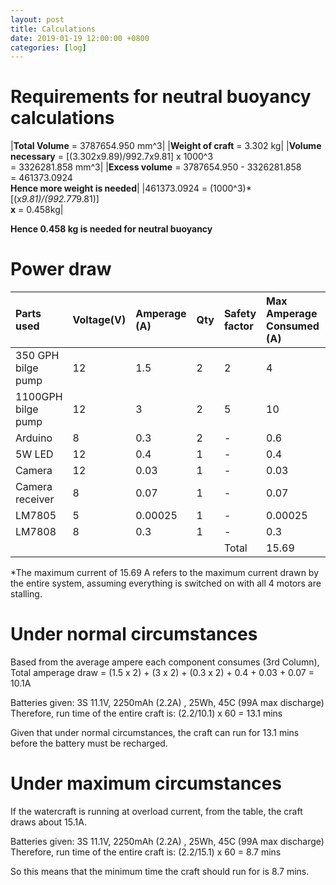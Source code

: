 ```yaml
---
layout: post
title: Calculations
date: 2019-01-19 12:00:00 +0800
categories: [log]
---
```

# Requirements for neutral buoyancy calculations

|**Total Volume** = 3787654.950 mm^3|
|**Weight of craft** = 3.302 kg|
|**Volume necessary** = [(3.302x9.89)/992.7x9.81] x 1000^3 <br/>  = 3326281.858 mm^3|
|**Excess volume** = 3787654.950 - 3326281.858 <br/> = 461373.0924 <br/> **Hence more weight is needed**|
|461373.0924 = (1000^3)* [(x*9.81)/(992.77*9.81)] <br/> **x** = 0.458kg|

**Hence 0.458 kg is needed for neutral buoyancy**




# Power draw

|Parts used| Voltage(V)| Amperage (A)| Qty| Safety factor| Max Amperage Consumed (A)| Max Power Consumption(W)|
|:-|:-|:-|:-|:-|:-|:-|
|350 GPH bilge pump|12|1.5|2|2|4|48|
|1100GPH bilge pump|12|3|2|5|10|120|
|Arduino|8|0.3|2|-|0.6|4.8|
|5W LED|12|0.4|1|-|0.4|5|
|Camera|12|0.03|1|-|0.03|0.84|
|Camera receiver|8|0.07|1|-|0.07|0.056|
|LM7805|5|0.00025|1|-|0.00025|0.00125|
|LM7808|8|0.3|1|-|0.3|2.4|
| | | | |Total|15.69|181.09725|

*The maximum current of 15.69 A refers to the maximum current drawn by the entire system, assuming everything is switched on with all 4 motors are stalling.

# Under normal circumstances
Based from the average ampere each component consumes (3rd Column),
Total amperage draw = (1.5 x 2) + (3 x 2) + (0.3 x 2) + 0.4 + 0.03 + 0.07 = 10.1A

Batteries given: 3S 11.1V, 2250mAh (2.2A) , 25Wh, 45C (99A max discharge)
Therefore, run time of the entire craft is:
(2.2/10.1) x 60 = 13.1 mins

Given that under normal circumstances, the craft can run for 13.1 mins before the battery must be recharged.

# Under maximum circumstances
If the watercraft is running at overload current, from the table, the craft draws about 15.1A.

Batteries given: 3S 11.1V, 2250mAh (2.2A) , 25Wh, 45C (99A max discharge)
Therefore, run time of the entire craft is:
(2.2/15.1) x 60 = 8.7 mins

So this means that the minimum time the craft should run for is 8.7 mins.
